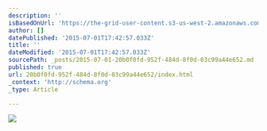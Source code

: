 ```yaml
---
description: ''
isBasedOnUrl: 'https://the-grid-user-content.s3-us-west-2.amazonaws.com/cabb1b98-dde2-4596-b314-065cacc73b9a.jpg'
author: []
datePublished: '2015-07-01T17:42:57.033Z'
title: ''
dateModified: '2015-07-01T17:42:57.033Z'
sourcePath: _posts/2015-07-01-20b0f0fd-952f-484d-8f0d-03c99a44e652.md
published: true
url: 20b0f0fd-952f-484d-8f0d-03c99a44e652/index.html
_context: 'http://schema.org'
_type: Article

---
```

![](https://the-grid-user-content.s3-us-west-2.amazonaws.com/cabb1b98-dde2-4596-b314-065cacc73b9a.jpg)